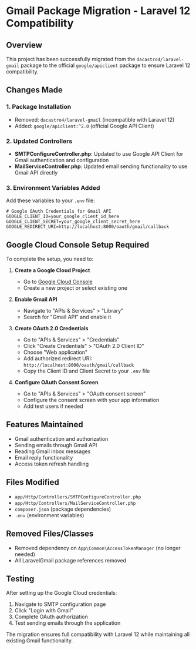 # Gmail Package Migration - Laravel 12 Compatibility

## Overview

This project has been successfully migrated from the `dacastro4/laravel-gmail` package to the official `google/apiclient` package to ensure Laravel 12 compatibility.

## Changes Made

### 1. Package Installation

- Removed: `dacastro4/laravel-gmail` (incompatible with Laravel 12)
- Added: `google/apiclient:^2.0` (official Google API Client)

### 2. Updated Controllers

- **SMTPConfigureController.php**: Updated to use Google API Client for Gmail authentication and configuration
- **MailServiceController.php**: Updated email sending functionality to use Gmail API directly

### 3. Environment Variables Added

Add these variables to your `.env` file:

```
# Google OAuth Credentials for Gmail API
GOOGLE_CLIENT_ID=your_google_client_id_here
GOOGLE_CLIENT_SECRET=your_google_client_secret_here
GOOGLE_REDIRECT_URI=http://localhost:8000/oauth/gmail/callback
```

## Google Cloud Console Setup Required

To complete the setup, you need to:

1. **Create a Google Cloud Project**

    - Go to [Google Cloud Console](https://console.cloud.google.com/)
    - Create a new project or select existing one

2. **Enable Gmail API**

    - Navigate to "APIs & Services" > "Library"
    - Search for "Gmail API" and enable it

3. **Create OAuth 2.0 Credentials**

    - Go to "APIs & Services" > "Credentials"
    - Click "Create Credentials" > "OAuth 2.0 Client ID"
    - Choose "Web application"
    - Add authorized redirect URI: `http://localhost:8000/oauth/gmail/callback`
    - Copy the Client ID and Client Secret to your `.env` file

4. **Configure OAuth Consent Screen**
    - Go to "APIs & Services" > "OAuth consent screen"
    - Configure the consent screen with your app information
    - Add test users if needed

## Features Maintained

- Gmail authentication and authorization
- Sending emails through Gmail API
- Reading Gmail inbox messages
- Email reply functionality
- Access token refresh handling

## Files Modified

- `app/Http/Controllers/SMTPConfigureController.php`
- `app/Http/Controllers/MailServiceController.php`
- `composer.json` (package dependencies)
- `.env` (environment variables)

## Removed Files/Classes

- Removed dependency on `App\Common\AccessTokenManager` (no longer needed)
- All LaravelGmail package references removed

## Testing

After setting up the Google Cloud credentials:

1. Navigate to SMTP configuration page
2. Click "Login with Gmail"
3. Complete OAuth authorization
4. Test sending emails through the application

The migration ensures full compatibility with Laravel 12 while maintaining all existing Gmail functionality.
